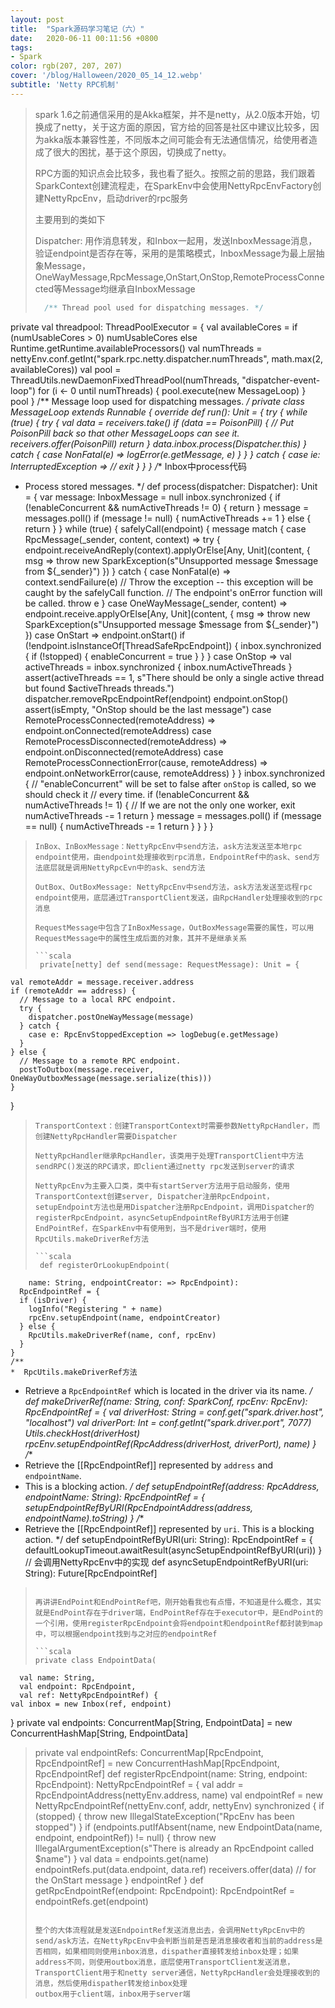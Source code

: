 ```yaml
---
layout: post
title:  "Spark源码学习笔记（六）"
date:   2020-06-11 00:11:56 +0800
tags:
- Spark
color: rgb(207, 207, 207)
cover: '/blog/Halloween/2020_05_14_12.webp'
subtitle: 'Netty RPC机制'
---
```

> spark 1.6之前通信采用的是Akka框架，并不是netty，从2.0版本开始，切换成了netty，关于这方面的原因，官方给的回答是社区中建议比较多，因为akka版本兼容性差，不同版本之间可能会有无法通信情况，给使用者造成了很大的困扰，基于这个原因，切换成了netty。
> 
> RPC方面的知识点会比较多，我也看了挺久。按照之前的思路，我们跟着SparkContext创建流程走，在SparkEnv中会使用NettyRpcEnvFactory创建NettyRpcEnv，启动driver的rpc服务
> 
> 主要用到的类如下
> 
> Dispatcher: 用作消息转发，和Inbox一起用，发送InboxMessage消息，验证endpoint是否存在等，采用的是策略模式，InboxMessage为最上层抽象Message，OneWayMessage,RpcMessage,OnStart,OnStop,RemoteProcessConnected等Message均继承自InboxMessage
> 
> ```scala
> 	/** Thread pool used for dispatching messages. */
  private val threadpool: ThreadPoolExecutor = {
    val availableCores =
      if (numUsableCores > 0) numUsableCores else Runtime.getRuntime.availableProcessors()
    val numThreads = nettyEnv.conf.getInt("spark.rpc.netty.dispatcher.numThreads",
      math.max(2, availableCores))
    val pool = ThreadUtils.newDaemonFixedThreadPool(numThreads, "dispatcher-event-loop")
    for (i <- 0 until numThreads) {
      pool.execute(new MessageLoop)
    }
    pool
  }
  /** Message loop used for dispatching messages. */
  private class MessageLoop extends Runnable {
    override def run(): Unit = {
      try {
        while (true) {
          try {
            val data = receivers.take()
            if (data == PoisonPill) {
              // Put PoisonPill back so that other MessageLoops can see it.
              receivers.offer(PoisonPill)
              return
            }
            data.inbox.process(Dispatcher.this)
          } catch {
            case NonFatal(e) => logError(e.getMessage, e)
          }
        }
      } catch {
        case ie: InterruptedException => // exit
      }
    }
  }
 /** Inbox中process代码
   * Process stored messages.
   */
  def process(dispatcher: Dispatcher): Unit = {
    var message: InboxMessage = null
    inbox.synchronized {
      if (!enableConcurrent && numActiveThreads != 0) {
        return
      }
      message = messages.poll()
      if (message != null) {
        numActiveThreads += 1
      } else {
        return
      }
    }
    while (true) {
      safelyCall(endpoint) {
        message match {
          case RpcMessage(_sender, content, context) =>
            try {
              endpoint.receiveAndReply(context).applyOrElse[Any, Unit](content, { msg =>
                throw new SparkException(s"Unsupported message $message from ${_sender}")
              })
            } catch {
              case NonFatal(e) =>
                context.sendFailure(e)
                // Throw the exception -- this exception will be caught by the safelyCall function.
                // The endpoint's onError function will be called.
                throw e
            }
          case OneWayMessage(_sender, content) =>
            endpoint.receive.applyOrElse[Any, Unit](content, { msg =>
              throw new SparkException(s"Unsupported message $message from ${_sender}")
            })
          case OnStart =>
            endpoint.onStart()
            if (!endpoint.isInstanceOf[ThreadSafeRpcEndpoint]) {
              inbox.synchronized {
                if (!stopped) {
                  enableConcurrent = true
                }
              }
            }
          case OnStop =>
            val activeThreads = inbox.synchronized { inbox.numActiveThreads }
            assert(activeThreads == 1,
              s"There should be only a single active thread but found $activeThreads threads.")
            dispatcher.removeRpcEndpointRef(endpoint)
            endpoint.onStop()
            assert(isEmpty, "OnStop should be the last message")
          case RemoteProcessConnected(remoteAddress) =>
            endpoint.onConnected(remoteAddress)
          case RemoteProcessDisconnected(remoteAddress) =>
            endpoint.onDisconnected(remoteAddress)
          case RemoteProcessConnectionError(cause, remoteAddress) =>
            endpoint.onNetworkError(cause, remoteAddress)
        }
      }
      inbox.synchronized {
        // "enableConcurrent" will be set to false after `onStop` is called, so we should check it
        // every time.
        if (!enableConcurrent && numActiveThreads != 1) {
          // If we are not the only one worker, exit
          numActiveThreads -= 1
          return
        }
        message = messages.poll()
        if (message == null) {
          numActiveThreads -= 1
          return
        }
      }
    }
  }
> ```
> InBox、InBoxMessage：NettyRpcEnv中send方法，ask方法发送至本地rpc endpoint使用，由endpoint处理接收到rpc消息，EndpointRef中的ask、send方法底层就是调用NettyRpcEvn中的ask、send方法
> 
> OutBox、OutBoxMessage: NettyRpcEnv中send方法，ask方法发送至远程rpc endpoint使用，底层通过TransportClient发送，由RpcHandler处理接收到的rpc消息
> 
> RequestMessage中包含了InBoxMessage，OutBoxMessage需要的属性，可以用RequestMessage中的属性生成后面的对象，其并不是继承关系
> 
> ```scala
>  private[netty] def send(message: RequestMessage): Unit = {
    val remoteAddr = message.receiver.address
    if (remoteAddr == address) {
      // Message to a local RPC endpoint.
      try {
        dispatcher.postOneWayMessage(message)
      } catch {
        case e: RpcEnvStoppedException => logDebug(e.getMessage)
      }
    } else {
      // Message to a remote RPC endpoint.
      postToOutbox(message.receiver, OneWayOutboxMessage(message.serialize(this)))
    }
  }
> ```
> TransportContext：创建TransportContext时需要参数NettyRpcHandler，而创建NettyRpcHandler需要Dispatcher
> 
> NettyRpcHandler继承RpcHandler，该类用于处理TransportClient中方法sendRPC()发送的RPC请求，即client通过netty rpc发送到server的请求
>
>NettyRpcEnv为主要入口类，类中有startServer方法用于启动服务，使用TransportContext创建server, Dispatcher注册RpcEndpoint， setupEndpoint方法也是用Dispatcher注册RpcEndpoint，调用Dispatcher的registerRpcEndpoint，asyncSetupEndpointRefByURI方法用于创建EndPointRef，在SparkEnv中有使用到，当不是driver端时，使用RpcUtils.makeDriverRef方法
>
>```scala
>  def registerOrLookupEndpoint(
	    name: String, endpointCreator: => RpcEndpoint):
	  RpcEndpointRef = {
	  if (isDriver) {
	    logInfo("Registering " + name)
	    rpcEnv.setupEndpoint(name, endpointCreator)
	  } else {
	    RpcUtils.makeDriverRef(name, conf, rpcEnv)
	  }
	}
	/**
	*  RpcUtils.makeDriverRef方法
   * Retrieve a `RpcEndpointRef` which is located in the driver via its name.
   */
  def makeDriverRef(name: String, conf: SparkConf, rpcEnv: RpcEnv): RpcEndpointRef = {
    val driverHost: String = conf.get("spark.driver.host", "localhost")
    val driverPort: Int = conf.getInt("spark.driver.port", 7077)
    Utils.checkHost(driverHost)
    rpcEnv.setupEndpointRef(RpcAddress(driverHost, driverPort), name)
  }
 /**
   * Retrieve the [[RpcEndpointRef]] represented by `address` and `endpointName`.
   * This is a blocking action.
   */
  def setupEndpointRef(address: RpcAddress, endpointName: String): RpcEndpointRef = {
    setupEndpointRefByURI(RpcEndpointAddress(address, endpointName).toString)
  }
 /**
   * Retrieve the [[RpcEndpointRef]] represented by `uri`. This is a blocking action.
   */
  def setupEndpointRefByURI(uri: String): RpcEndpointRef = {
    defaultLookupTimeout.awaitResult(asyncSetupEndpointRefByURI(uri))
  }
  // 会调用NettyRpcEnv中的实现
  def asyncSetupEndpointRefByURI(uri: String): Future[RpcEndpointRef]
   >```
>
>再讲讲EndPoint和EndPointRef吧，刚开始看我也有点懵，不知道是什么概念，其实就是EndPoint存在于driver端，EndPointRef存在于executor中，是EndPoint的一个引用，使用registerRpcEndpoint会将endpoint和endpointRef都封装到map中，可以根据endpoint找到与之对应的endpointRef
>
>```scala
>private class EndpointData(
      val name: String,
      val endpoint: RpcEndpoint,
      val ref: NettyRpcEndpointRef) {
    val inbox = new Inbox(ref, endpoint)
  }
private val endpoints: ConcurrentMap[String, EndpointData] =
    new ConcurrentHashMap[String, EndpointData]
>private val endpointRefs: ConcurrentMap[RpcEndpoint, RpcEndpointRef] =
    new ConcurrentHashMap[RpcEndpoint, RpcEndpointRef]
>def registerRpcEndpoint(name: String, endpoint: RpcEndpoint): NettyRpcEndpointRef = {
    val addr = RpcEndpointAddress(nettyEnv.address, name)
    val endpointRef = new NettyRpcEndpointRef(nettyEnv.conf, addr, nettyEnv)
    synchronized {
      if (stopped) {
        throw new IllegalStateException("RpcEnv has been stopped")
      }
      if (endpoints.putIfAbsent(name, new EndpointData(name, endpoint, endpointRef)) != null) {
        throw new IllegalArgumentException(s"There is already an RpcEndpoint called $name")
      }
      val data = endpoints.get(name)
      endpointRefs.put(data.endpoint, data.ref)
      receivers.offer(data)  // for the OnStart message
    }
    endpointRef
  }
  def getRpcEndpointRef(endpoint: RpcEndpoint): RpcEndpointRef = endpointRefs.get(endpoint)
>```
>
>整个的大体流程就是发送EndpointRef发送消息出去，会调用NettyRpcEnv中的send/ask方法，在NettyRpcEnv中会判断当前是否是消息接收者和当前的address是否相同，如果相同则使用inbox消息，dispather直接转发给inbox处理；如果address不同，则使用outbox消息，底层使用TransportClient发送消息，TransportClient用于和netty server通信，NettyRpcHandler会处理接收到的消息，然后使用dispather转发给inbox处理
> outbox用于client端，inbox用于server端